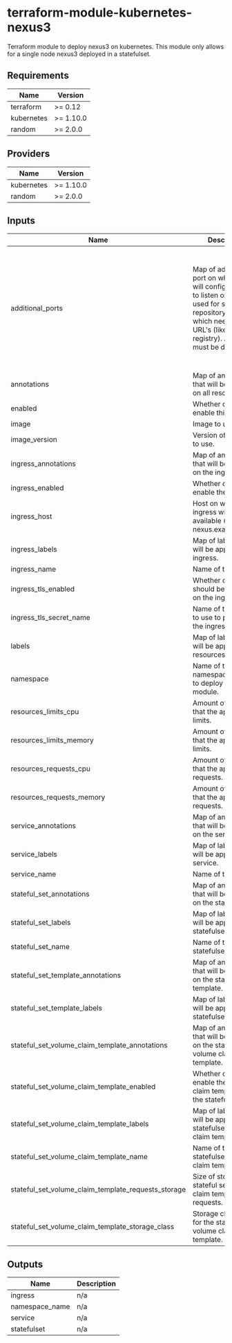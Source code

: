 # terraform-module-kubernetes-nexus3

Terraform module to deploy nexus3 on kubernetes. This module only allows for a single node nexus3 deployed in a statefulset.

<!-- BEGINNING OF PRE-COMMIT-TERRAFORM DOCS HOOK -->
## Requirements

| Name | Version |
|------|---------|
| terraform | >= 0.12 |
| kubernetes | >= 1.10.0 |
| random | >= 2.0.0 |

## Providers

| Name | Version |
|------|---------|
| kubernetes | >= 1.10.0 |
| random | >= 2.0.0 |

## Inputs

| Name | Description | Type | Default | Required |
|------|-------------|------|---------|:--------:|
| additional\_ports | Map of additional port on which you will configure nexus to listen on. To be used for some repository types which needs specific URL's (like a docker registry). All fields must be defined. | <pre>list(object({<br>    port             = number # Port number on which nexus will be listening (each port must be unique)<br>    protocol         = string # One of TCP or UDP<br>    name             = string # Name you want for that port (ex: dkr-reg)<br>    service_port     = number # Port number on which the service will be listening on (can be the same as port, each service port must be unique)<br>    host             = string # Host for that port that will be used (ex: registry.example.com). Set to empty string if you're not using an ingress<br>    ingress_tls_name = string # Name of the secret that will hold the TLS certificate. Set to empty string if you're not using TLS on the ingress<br>  }))</pre> | `[]` | no |
| annotations | Map of annotations that will be applied on all resources. | `map` | `{}` | no |
| enabled | Whether or not to enable this module. | `bool` | `true` | no |
| image | Image to use. | `string` | `"fxinnovation/nexus3"` | no |
| image\_version | Version of the image to use. | `string` | `"2.0.0"` | no |
| ingress\_annotations | Map of annotations that will be applied on the ingress. | `map` | `{}` | no |
| ingress\_enabled | Whether or not to enable the ingress. | `bool` | `true` | no |
| ingress\_host | Host on which the ingress wil be available (ex: nexus.example.com). | `string` | `"example.com"` | no |
| ingress\_labels | Map of labels that will be applied on the ingress. | `map` | `{}` | no |
| ingress\_name | Name of the ingress. | `string` | `"nexus3"` | no |
| ingress\_tls\_enabled | Whether or not TLS should be enabled on the ingress. | `bool` | `true` | no |
| ingress\_tls\_secret\_name | Name of the secret to use to put TLS on the ingress. | `string` | `"nexus3"` | no |
| labels | Map of labels that will be applied on all resources. | `map` | `{}` | no |
| namespace | Name of the namespace in which to deploy the module. | `string` | `"default"` | no |
| resources\_limits\_cpu | Amount of cpu time that the application limits. | `string` | `"1"` | no |
| resources\_limits\_memory | Amount of memory that the application limits. | `string` | `"2048Mi"` | no |
| resources\_requests\_cpu | Amount of cpu time that the application requests. | `string` | `"300m"` | no |
| resources\_requests\_memory | Amount of memory that the application requests. | `string` | `"1200Mi"` | no |
| service\_annotations | Map of annotations that will be applied on the service. | `map` | `{}` | no |
| service\_labels | Map of labels that will be applied on the service. | `map` | `{}` | no |
| service\_name | Name of the service. | `string` | `"nexus3"` | no |
| stateful\_set\_annotations | Map of annotations that will be applied on the statefulset. | `map` | `{}` | no |
| stateful\_set\_labels | Map of labels that will be applied on the statefulset. | `map` | `{}` | no |
| stateful\_set\_name | Name of the statefulset to deploy. | `string` | `"nexus3"` | no |
| stateful\_set\_template\_annotations | Map of annotations that will be applied on the statefulset template. | `map` | `{}` | no |
| stateful\_set\_template\_labels | Map of labels that will be applied on the statefulset template. | `map` | `{}` | no |
| stateful\_set\_volume\_claim\_template\_annotations | Map of annotations that will be applied on the statefulset volume claim template. | `map` | `{}` | no |
| stateful\_set\_volume\_claim\_template\_enabled | Whether or not to enable the volume claim template on the statefulset. | `bool` | `true` | no |
| stateful\_set\_volume\_claim\_template\_labels | Map of labels that will be applied on the statefulset volume claim template. | `map` | `{}` | no |
| stateful\_set\_volume\_claim\_template\_name | Name of the statefulset's volume claim template. | `string` | `"nexus3"` | no |
| stateful\_set\_volume\_claim\_template\_requests\_storage | Size of storage the stateful set volume claim template requests. | `string` | `"1Ti"` | no |
| stateful\_set\_volume\_claim\_template\_storage\_class | Storage class to use for the stateful set volume claim template. | `any` | `null` | no |

## Outputs

| Name | Description |
|------|-------------|
| ingress | n/a |
| namespace\_name | n/a |
| service | n/a |
| statefulset | n/a |

<!-- END OF PRE-COMMIT-TERRAFORM DOCS HOOK -->
